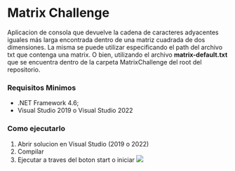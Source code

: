 # Matrix Challenge
Aplicacion de consola que devuelve la cadena de caracteres adyacentes iguales más larga encontrada dentro de una matriz cuadrada de dos dimensiones.
La misma se puede utilizar especificando el path del archivo txt que contenga una matrix. O bien, utilizando el archivo **matrix-default.txt** que se encuentra dentro de la carpeta MatrixChallenge del root del repositorio.
### Requisitos Minimos

- .NET Framework 4.6;
- Visual Studio 2019 o Visual Studio 2022 

### Como ejecutarlo
                
1. Abrir solucion en Visual Studio (2019 o 2022)
2. Compilar
3. Ejecutar a traves del boton start o iniciar
![](https://i.ibb.co/FmsQJKL/iniciar-visual-studio.png) 